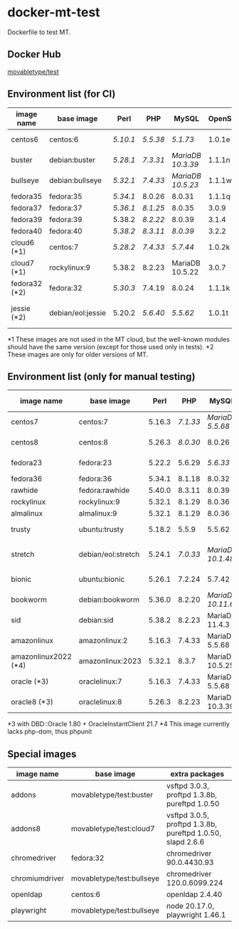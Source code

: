 # docker-mt-test
Dockerfile to test MT.

## Docker Hub

[movabletype/test](https://hub.docker.com/r/movabletype/test)

## Environment list (for CI)

|image name|base image|Perl|PHP|MySQL|OpenSSL|End of Life|
|-|-|-|-|-|-|-|
|centos6|centos:6|*5.10.1*|*5.5.38*|*5.1.73*|1.0.1e|2020-11|
|buster|debian:buster|*5.28.1*|*7.3.31*|*MariaDB 10.3.39*|1.1.1n|2022-01|
|bullseye|debian:bullseye|*5.32.1*|*7.4.33*|*MariaDB 10.5.23*|1.1.1w|-|
|fedora35|fedora:35|*5.34.1*|8.0.26|8.0.31|1.1.1q|-|
|fedora37|fedora:37|*5.36.1*|*8.1.25*|8.0.35|3.0.9|-|
|fedora39|fedora:39|5.38.2|*8.2.22*|8.0.39|3.1.4|-|
|fedora40|fedora:40|*5.38.2*|*8.3.11*|*8.0.39*|3.2.2|-|
|cloud6 (\*1)|centos:7|*5.28.2*|*7.4.33*|*5.7.44*|1.0.2k|-|
|cloud7 (\*1)|rockylinux:9|5.38.2|8.2.23|MariaDB 10.5.22|3.0.7|-|
|fedora32 (\*2)|fedora:32|*5.30.3*|7.4.19|8.0.24|1.1.1k|-|
|jessie (\*2)|debian/eol:jessie|5.20.2|*5.6.40*|*5.5.62*|1.0.1t|2020-06 (LTS)|

\*1 These images are not used in the MT cloud, but the well-known modules should have the same version (except for those used only in tests).
\*2 These images are only for older versions of MT.

## Environment list (only for manual testing)

|image name|base image|Perl|PHP|MySQL|OpenSSL|End of Life|
|-|-|-|-|-|-|-|
|centos7|centos:7|5.16.3|*7.1.33*|*MariaDB 5.5.68*|1.0.2k|2024-06|
|centos8|centos:8|5.26.3|*8.0.30*|8.0.26|1.1.1k|2021-12|
|fedora23|fedora:23|5.22.2|5.6.29|*5.6.33*|1.0.2j|2016-12|
|fedora36|fedora:36|5.34.1|8.1.18|8.0.32|3.0.8|-|
|rawhide|fedora:rawhide|5.40.0|8.3.11|8.0.39|3.2.2|-|
|rockylinux|rockylinux:9|5.32.1|8.1.29|8.0.36|3.0.7|-|
|almalinux|almalinux:9|5.32.1|8.1.29|8.0.36|3.0.7|-|
|trusty|ubuntu:trusty|5.18.2|5.5.9|5.5.62|1.0.1f|2019-04|
|stretch|debian/eol:stretch|5.24.1|*7.0.33*|*MariaDB 10.1.48*|1.1.0l|2022-01 (LTS)|
|bionic|ubuntu:bionic|5.26.1|7.2.24|5.7.42|1.1.1|2023-04|
|bookworm|debian:bookworm|5.36.0|8.2.20|*MariaDB 10.11.6*|3.0.14|-|
|sid|debian:sid|5.38.2|8.2.23|MariaDB 11.4.3|3.3.1|-|
|amazonlinux|amazonlinux:2|5.16.3|7.4.33|MariaDB 5.5.68|1.0.2k|-|
|amazonlinux2022 (\*4)|amazonlinux:2023|5.32.1|8.3.7|MariaDB 10.5.25|3.0.8|-|
|oracle (\*3)|oraclelinux:7|5.16.3|7.4.33|MariaDB 5.5.68|1.0.2k|-|
|oracle8 (\*3)|oraclelinux:8|5.26.3|8.2.23|MariaDB 10.3.39|1.1.1k|-|

\*3 with DBD::Oracle 1.80 + OracleInstantClient 21.7
\*4 This image currently lacks php-dom, thus phpunit

## Special images

|image name|base image|extra packages|
|-|-|-|
|addons|movabletype/test:buster|vsftpd 3.0.3, proftpd 1.3.8b, pureftpd 1.0.50|
|addons8|movabletype/test:cloud7|vsftpd 3.0.5, proftpd 1.3.8b, pureftpd 1.0.50, slapd 2.6.6|
|chromedriver|fedora:32|chromedriver 90.0.4430.93|
|chromiumdriver|movabletype/test:bullseye|chromedriver 120.0.6099.224|
|openldap|centos:6|openldap 2.4.40|
|playwright|movabletype/test:bullseye|node 20.17.0, playwright 1.46.1|
